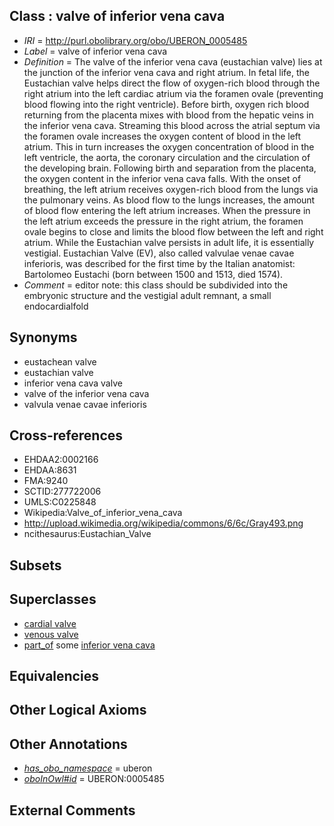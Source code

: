 
## Class : valve of inferior vena cava

 * *IRI* = http://purl.obolibrary.org/obo/UBERON_0005485
 * *Label* = valve of inferior vena cava
 * *Definition* = The valve of the inferior vena cava (eustachian valve) lies at the junction of the inferior vena cava and right atrium. In fetal life, the Eustachian valve helps direct the flow of oxygen-rich blood through the right atrium into the left cardiac atrium via the foramen ovale (preventing blood flowing into the right ventricle). Before birth, oxygen rich blood returning from the placenta mixes with blood from the hepatic veins in the inferior vena cava. Streaming this blood across the atrial septum via the foramen ovale increases the oxygen content of blood in the left atrium. This in turn increases the oxygen concentration of blood in the left ventricle, the aorta, the coronary circulation and the circulation of the developing brain. Following birth and separation from the placenta, the oxygen content in the inferior vena cava falls. With the onset of breathing, the left atrium receives oxygen-rich blood from the lungs via the pulmonary veins. As blood flow to the lungs increases, the amount of blood flow entering the left atrium increases. When the pressure in the left atrium exceeds the pressure in the right atrium, the foramen ovale begins to close and limits the blood flow between the left and right atrium. While the Eustachian valve persists in adult life, it is essentially vestigial. Eustachian Valve (EV), also called valvulae venae cavae inferioris, was described for the first time by the Italian anatomist: Bartolomeo Eustachi (born between 1500 and 1513, died 1574).
 * *Comment* = editor note: this class should be subdivided into the embryonic structure and the vestigial adult remnant, a small endocardialfold

## Synonyms

 * eustachean valve
 * eustachian valve
 * inferior vena cava valve
 * valve of the inferior vena cava
 * valvula venae cavae inferioris

## Cross-references

 * EHDAA2:0002166
 * EHDAA:8631
 * FMA:9240
 * SCTID:277722006
 * UMLS:C0225848
 * Wikipedia:Valve_of_inferior_vena_cava
 * http://upload.wikimedia.org/wikipedia/commons/6/6c/Gray493.png
 * ncithesaurus:Eustachian_Valve

## Subsets


## Superclasses

 * [cardial valve](../../UBERON/46/UBERON_0000946.md)
 * [venous valve](../../UBERON/75/UBERON_0006675.md)
 * [part_of](../../BFO/50/BFO_0000050.md) some [inferior vena cava](../../UBERON/72/UBERON_0001072.md)

## Equivalencies


## Other Logical Axioms


## Other Annotations

 * *[has_obo_namespace](../../ce/oboInOwl#hasOBONamespace.md)* = uberon
 * *[oboInOwl#id](../../id/oboInOwl#id.md)* = UBERON:0005485

## External Comments

